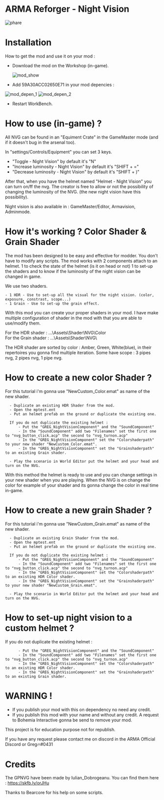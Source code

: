 # ARMA Reforger - Night Vision

![phare](https://user-images.githubusercontent.com/96597704/176443392-2c65c438-fa7b-4898-9edf-a4df7382cd7f.png)

# Installation

How to get the mod and use it on your mod :
  - Download the mod on the Workshop (in-game).
  
  
      ![mod_show](https://user-images.githubusercontent.com/96597704/176505636-6bede096-9bf1-4299-8227-b74bb1130cb3.png)
      
      
  - Add 59A30ACC02650E71 in your mod depencies :

   
![mod_depen_1](https://user-images.githubusercontent.com/96597704/176510335-762388e4-1dbb-4a23-9d01-4ba4f716eae9.png)
![mod_depen_2](https://user-images.githubusercontent.com/96597704/176510341-a21e3c9b-f415-4225-bcac-a79081979d55.png)      
      
      
  - Restart WorkBench.  


# How to use (in-game) ?
  
  All NVG can be found in an "Equiment Crate" in the GameMaster mode (and if it doesn't bug in the arsenal too).
  
  
  In "settings/Controls/Equipment" you can set 3 keys.
  
  - "Toggle - Night Vision" by default it's "N"
  - "Increase luminosity - Night Vision" by default it's "SHIFT + ="
  - "Decrease luminosity - Night Vision" by default it's "SHIFT + )"

After that, when you have the helmet named "Helmet - Night Vision" you can turn on/ff the nvg. The creator is free to allow or not the possibility of changing the luminosity of the NVG. (the new night vision have this possibility).

Night vision is also available in : GameMaster/Editor, Armavision, Adminmode.
  

# How it's working ? Color Shader & Grain Shader
  The mod has been designed to be easy and effective for modder. You don't have to modify any scripts. The mod works with 2 components attach to an helmet.
1 to check the state of the helmet (is it on head or not)
1 to set-up the shaders and to know if the luminosity of the night vision can be changed in game.

We use two shaders. 

    - 1 HDR - Use to set-up all the visual for the night vision. (color, exposure, constrast, scope...)
    - 1 Grain - Use to set-up the grain effect.
      
      
With this mod you can create your proper shaders in your mod. I have make multiple configuration of shader in the mod with that you are able to use/modify them.


For the HDR shader : ...\Assets\Shader\NVG\Color\
For the Grain shader : ...\Assets\Shader\NVG\


The HDR shader are sorted by color : Amber, Green, White(blue),
in their repertoires you gonna find multiple iteration. Some have scope : 3 pipes nvg, 2 pipes nvg, 1 pipe nvg. 


# How to create a new color Shader ?
For this tutorial i'm gonna use "NewCustom_Color.emat" as name of the new shader.
    
      - Duplicate an existing HDR Shader from the mod. 
      - Open the mptest.ent
      - Put an helmet prefab on the ground or duplicate the existing one.
      
      If you do not duplicate the existing helmet :
          - Put the "GREG_NightVisionComponent" and the "SoundComponent"
          - In the "SoundComponent" add two "Filenames" set the first one to "nvg_button_click.acp" the second to "nvg_turnon.acp"
          - In the "GREG_NightVisionComponent" set the "Colorshaderpath" to your new shader "NewCustom_Color.emat".
          - In the "GREG_NightVisionComponent" set the "Grainshaderpath" to an existing Grain shader.
          
      - Play the scenario in World Editor put the helmet and your head and turn on the NVG.
      
 With this method the helmet is ready to use and you can change settings in your new shader when you are playing. When the NVG is on change the color for example of your shader and its gonna change the color in real time in-game.
      
      
# How to create a new grain Shader ?
For this tutorial i'm gonna use "NewCustom_Grain.emat" as name of the new shader.
    
      - Duplicate an existing Grain Shader from the mod. 
      - Open the mptest.ent
      - Put an helmet prefab on the ground or duplicate the existing one.
      
      If you do not duplicate the existing helmet :
          - Put the "GREG_NightVisionComponent" and the "SoundComponent"
          - In the "SoundComponent" add two "Filenames" set the first one to "nvg_button_click.acp" the second to "nvg_turnon.acp"
          - In the "GREG_NightVisionComponent" set the "Colorshaderpath" to an existing HDR Color shader.
          - In the "GREG_NightVisionComponent" set the "Grainshaderpath" to your new shader "NewCustom_Grain.emat".
          
      - Play the scenario in World Editor put the helmet and your head and turn on the NVG.
# How to set-up night vision to a custom helmet ?
 
If you do not duplicate the existing helmet :

          - Put the "GREG_NightVisionComponent" and the "SoundComponent"
          - In the "SoundComponent" add two "Filenames" set the first one to "nvg_button_click.acp" the second to "nvg_turnon.acp"
          - In the "GREG_NightVisionComponent" set the "Colorshaderpath" to an existing HDR Color shader.
          - In the "GREG_NightVisionComponent" set the "Grainshaderpath" to an existing Grain shader.


# WARNING !

- If you publish your mod with this on dependency no need any credit.
- If you publish this mod with your name and without any credit. A request to Bohemia Interactive gonna be send to remove your mod.

This project is for education purpose not for republish.


If you have any request please contact me on discord in the ARMA Official Discord or Greg🔥#0431

# Credits

The GPNVG have been made by Iulian_Dobrogeanu. You can find them here : https://skfb.ly/orJHu

Thanks to Bearcore for his help on some scripts.

